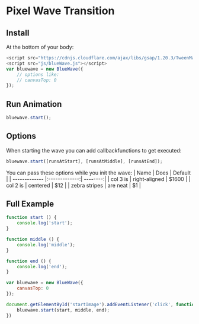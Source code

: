 # Pixel Wave Transition


## Install
At the bottom of your body:
```javascript
<script src="https://cdnjs.cloudflare.com/ajax/libs/gsap/1.20.3/TweenMax.min.js"></script>
<script src="js/blueWave.js"></script>
var bluewave = new BlueWave({
    // options like:
    // canvasTop: 0
});
```
## Run Animation
```javascript
bluewave.start();
```

## Options
When starting the wave you can add callbackfunctions to get executed:
```javascript
bluewave.start([runsAtStart], [runsAtMiddle], [runsAtEnd]);
```

You can pass these options while you init the wave:
| Name          | Does          | Default  |
| ------------- |:-------------:| --------:|
| col 3 is      | right-aligned | $1600    |
| col 2 is      | centered      |   $12    |
| zebra stripes | are neat      |    $1    |



## Full Example

```javascript
function start () {
    console.log('start');
}

function middle () {
    console.log('middle');
}

function end () {
    console.log('end');
}

var bluewave = new BlueWave({
    canvasTop: 0
});

document.getElementById('startImage').addEventListener('click', function() {
    bluewave.start(start, middle, end);
})
```
